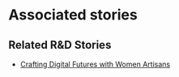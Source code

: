 # Associated stories

<!-- !!DO NOT REMOVE!! start autogenerated hyperlinks -->
## Related R&D Stories
- [Crafting Digital Futures with Women Artisans](/RnD-Archive/stories/?doc=Explorers_GHA)
<!-- !!DO NOT REMOVE!! end autogenerated hyperlinks -->